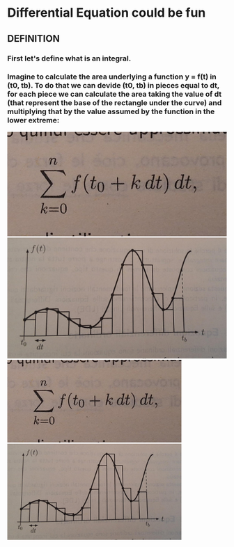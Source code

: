 # Differential Equation could be fun

## DEFINITION
### First let's define what is an integral. 
### Imagine to calculate the area underlying a function y = f(t) in (t0, tb). To do that we can devide (t0, tb) in pieces equal to dt, for each piece we can calculate the area taking the value of dt (that represent the base of the rectangle under the curve) and multiplying that by the value assumed by the function in the lower extreme:

![Alt text for accessibility](images/form1.jpg)
![Alt text for accessibility](images/graf1.jpg)
<img src="images/form1.jpg" alt="Diagram" width="400">
<img src="images/graf1.jpg" alt="Diagram" width="400">